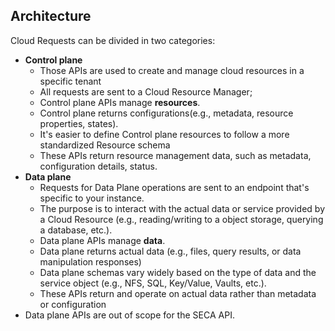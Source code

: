 
## **Architecture**

Cloud Requests can be divided in two categories:
  - **Control plane** 
    - Those APIs are used to create and manage cloud resources in a specific tenant
    - All requests are sent to a Cloud Resource Manager;
    - Control plane APIs manage **resources**.
    - Control plane returns configurations(e.g., metadata, resource properties, states).
    - It's easier to define Control plane resources to follow a more standardized Resource schema
    - These APIs return resource management data, such as metadata, configuration details, status.
  - **Data plane**
    - Requests for Data Plane operations are sent to an endpoint that's specific to your instance.
    - The purpose is to interact with the actual data or service provided by a Cloud Resource (e.g., reading/writing to a object storage, querying a database, etc.).
    - Data plane APIs manage **data**.
    - Data plane returns actual data (e.g., files, query results, or data manipulation responses)
    - Data plane schemas vary widely based on the type of data and the service object (e.g., NFS, SQL, Key/Value, Vaults, etc.).
    - These APIs return and operate on actual data rather than metadata or configuration
- Data plane APIs are out of scope for the SECA API.

